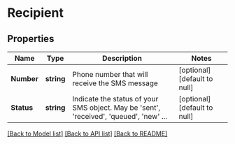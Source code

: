 # Recipient

## Properties
Name | Type | Description | Notes
------------ | ------------- | ------------- | -------------
**Number** | **string** | Phone number that will receive the SMS message | [optional] [default to null]
**Status** | **string** | Indicate the status of your SMS object. May be &#39;sent&#39;, &#39;received&#39;, &#39;queued&#39;, &#39;new&#39; ... | [optional] [default to null]

[[Back to Model list]](../README.md#documentation-for-models) [[Back to API list]](../README.md#documentation-for-api-endpoints) [[Back to README]](../README.md)


